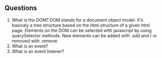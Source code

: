## Questions
1. What is the DOM?
    DOM stands for a document object model.  It's basicaly a tree structure based on the html structure of a given html page. Elements on the DOM can be selected with javascript by using querySelector methods.
    New elements can be added with .add and / or removed with .remove
2. What is an event?
2. What is an event listener?